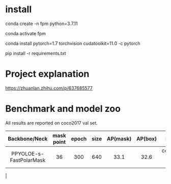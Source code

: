 # install
conda create -n fpm python=3.7.11

conda activate fpm

conda install pytorch=1.7 torchvision cudatoolkit=11.0 -c pytorch

pip install -r requirements.txt

# Project explanation
https://zhuanlan.zhihu.com/p/637685577

# Benchmark and model zoo
All results are reported on coco2017 val set. 

|Backbone/Neck          |mask point          |    epoch     |    size  |  AP(mask) | AP(box) | Download|
|:-------------:|:-------------:| :-------------: | :-----:| :-----: | :----: | :---------------------------------------------------------------------------------------: |
|  PPYOLOE-s-FastPolarMask    |36      |    300     |    640    |   33.1    |  32.6 |        config/model (coming soon)|
|

